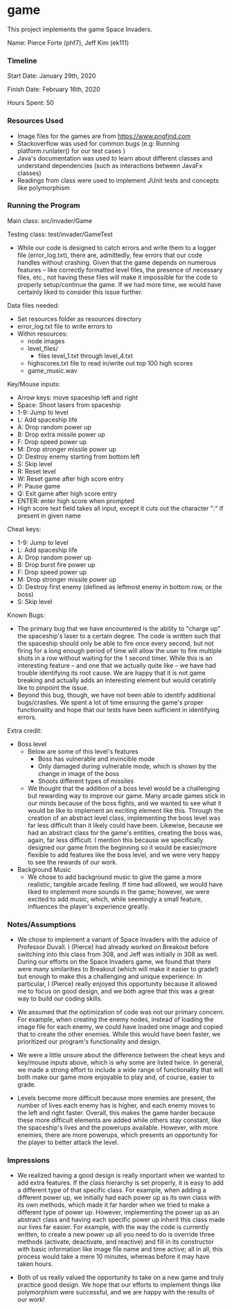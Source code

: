 game
====

This project implements the game Space Invaders.

Name: Pierce Forte (phf7), Jeff Kim (ek111)

### Timeline

Start Date: January 29th, 2020

Finish Date: February 16th, 2020

Hours Spent: 50

### Resources Used
- Image files for the games are from https://www.pngfind.com  
- Stackoverflow was used for common bugs (e.g: Running platform.runlater() for our test cases )
- Java's documentation was used to learn about different classes and understand dependencies (such as interactions between JavaFx classes)
- Readings from class were used to implement JUnit tests and concepts like polymorphism

### Running the Program

Main class:
src/invader/Game

Testing class:
test/invader/GameTest
- While our code is designed to catch errors and write them to a logger file (error_log.txt), there are, admittedly, few errors that our code handles without crashing. Given that the game depends on numerous features – like correctly formatted level files, the presence of necessary files, etc., not having these files will make it impossible for the code to properly setup/continue the game. If we had more time, we would have certainly liked to consider this issue further.

Data files needed: 
- Set resources folder as resources directory
- error_log.txt file to write errors to
- Within resources:
    - node images
    - level_files/
        - files level_1.txt through level_4.txt
    - highscores.txt file to read in/write out top 100 high scores
    - game_music.wav

Key/Mouse inputs:
- Arrow keys: move spaceship left and right
- Space: Shoot lasers from spaceship
- 1-9: Jump to level
- L: Add spaceship life 
- A: Drop random power up
- B: Drop extra missile power up
- F: Drop speed power up 
- M: Drop stronger missile power up 
- D: Destroy enemy starting from bottom left
- S: Skip level
- R: Reset level 
- W: Reset game after high score entry
- P: Pause game
- Q: Exit game after high score entry
- ENTER: enter high score when prompted
- High score text field takes all input, except it cuts out the character ":" if present in given name

Cheat keys:
- 1-9: Jump to level
- L: Add spaceship life 
- A: Drop random power up
- B: Drop burst fire power up
- F: Drop speed power up 
- M: Drop stronger missile power up 
- D: Destroy first enemy (defined as leftmost enemy in bottom row, or the boss)
- S: Skip level

Known Bugs:
- The primary bug that we have encountered is the ability to "charge up" the spaceship's laser to a certain degree. The code is written such that the spaceship should only be able to fire once every second, but not firing for a long enough period of time will allow the user to fire multiple shots in a row without waiting for the 1 second timer. While this is an interesting feature – and one that we actually quite like – we have had trouble identifying its root cause. We are happy that it is not game breaking and actually adds an interesting element but would ceratinly like to pinpoint the issue.
- Beyond this bug, though, we have not been able to identify additional bugs/crashes. We spent a lot of time ensuring the game's proper functionality and hope that our tests have been sufficient in identifying errors.

Extra credit:
- Boss level
    - Below are some of this level's features
        - Boss has vulnerable and invincible mode
        - Only damaged during vulnerable mode, which is shown by the change in image of the boss
        - Shoots different types of missiles
    - We thought that the addition of a boss level would be a challenging but rewarding way to improve our game. Many arcade games stick in our minds because of the boss fights, and we wanted to see what it would be like to implement an exciting element like this. Through the creation of an abstract level class, implementing the boss level was far less difficult than it likely could have been. Likewise, because we had an abstract class for the game's entities, creating the boss was, again, far less difficult. I mention this because we specifically designed our game from the beginning so it would be easier/more flexible to add features like the boss level, and we were very happy to see the rewards of our work. 
- Background Music
    - We chose to add background music to give the game a more realistic, tangible arcade feeling. If time had allowed, we would have liked to implement more sounds in the game; however, we were excited to add music, which, while seemingly a small feature, influences the player's experience greatly.

### Notes/Assumptions
- We chose to implement a variant of Space Invaders with the advice of Professor Duvall. I (Pierce) had already worked on Breakout before switching into this class from 308, and Jeff was initially in 308 as well. During our efforts on the Space Invaders game, we found that there were many similarities to Breakout (which will make it easier to grade!) but enough to make this a challenging and unique experience. In particular, I (Pierce) really enjoyed this opportunity because it allowed me to focus on good design, and we both agree that this was a great way to build our coding skills.

- We assumed that the optimization of code was not our primary concern. For example, when creating the enemy nodes, instead of loading the image file for each enemy, we could have loaded one image and copied that to create the other enemies. While this would have been faster, we prioritized our program's functionality and design.

- We were a little unsure about the difference between the cheat keys and key/mouse inputs above, which is why some are listed twice. In general, we made a strong effort to include a wide range of functionality that will both make our game more enjoyable to play and, of course, easier to grade.

- Levels become more difficult because more enemies are present, the number of lives each enemy has is higher, and each enemy moves to the left and right faster. Overall, this makes the game harder because these more difficult elements are added while others stay constant, like the spaceship's lives and the powerups available. However, with more enemies, there are more powerups, which presents an opportunity for the player to better attack the level.
 

### Impressions
- We realized having a good design is really important when we wanted to add extra features. If the class hierarchy is set properly, it is easy to add a different type of that specific class. For example, when adding a different power up, we initially had each power up as its own class with its own methods, which made it far harder when we tried to make a different type of power up. However, implementing the power up as an abstract class and having each specific power up inherit this class made our lives far easier. For example, with the way the code is currently written, to create a new power up all you need to do is override three methods (activate, deactivate, and reactive) and fill in its constructor with basic information like image file name and time active; all in all, this process would take a mere 10 minutes, whereas before it may have taken hours.

- Both of us really valued the opportunity to take on a new game and truly practice good design. We hope that our efforts to implement things like polymorphism were successful, and we are happy with the results of our work!


